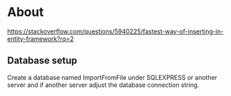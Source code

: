 ﻿# About

https://stackoverflow.com/questions/5940225/fastest-way-of-inserting-in-entity-framework?rq=2

## Database setup

Create a database named ImportFromFile under SQLEXPRESS or another server and if another server adjust the database connection string.
